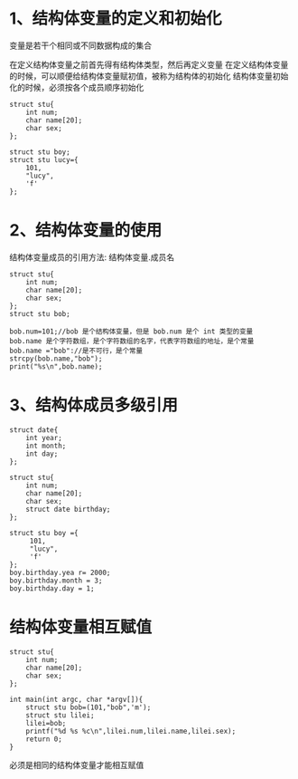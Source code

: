 # 1、结构体变量的定义和初始化
变量是若干个相同或不同数据构成的集合

在定义结构体变量之前首先得有结构体类型，然后再定义变量
在定义结构体变量的时候，可以顺便给结构体变量赋初值，被称为结构体的初始化
结构体变量初始化的时候，必须按各个成员顺序初始化

```
struct stu{
	int num;
	char name[20];
	char sex;
};

struct stu boy;
struct stu lucy={
	101,
	"lucy",
	'f'
};
```
# 2、结构体变量的使用
结构体变量成员的引用方法:
结构体变量.成员名

```
struct stu{
	int num;
	char name[20];
	char sex;
};
struct stu bob;

bob.num=101;//bob 是个结构体变量，但是 bob.num 是个 int 类型的变量
bob.name 是个字符数组，是个字符数组的名字，代表字符数组的地址，是个常量
bob.name ="bob"://是不可行，是个常量
strcpy(bob.name,"bob");
print("%s\n",bob.name);
```

# 3、结构体成员多级引用

```
struct date{
	int year;
	int month;
	int day;
};

struct stu{
	int num;
	char name[20];
	char sex;
	struct date birthday;
};

struct stu boy ={
	 101,
	 "lucy",
	 'f'
};
boy.birthday.yea r= 2000;
boy.birthday.month = 3;
boy.birthday.day = 1;

```

# 结构体变量相互赋值

```
struct stu{
	int num;
	char name[20];
	char sex;
};

int main(int argc, char *argv[]){
	struct stu bob=(101,"bob",'m');
	struct stu lilei;
	lilei=bob;
	printf("%d %s %c\n",lilei.num,lilei.name,lilei.sex);
	return 0;
}

```
必须是相同的结构体变量才能相互赋值